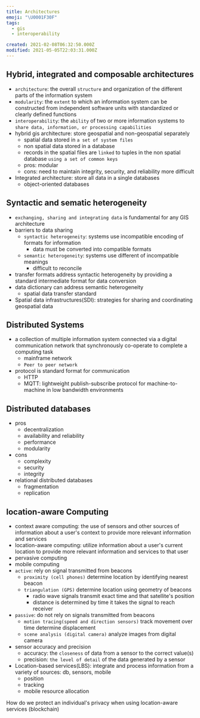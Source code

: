 ```yaml
---
title: Architectures
emoji: "\U0001F30F"
tags:
  - gis
  - interoperability

created: 2021-02-08T06:32:50.000Z
modified: 2021-05-05T22:03:31.000Z
---
```


## Hybrid, integrated and composable architectures

- `architecture`: the overall `structure` and organization of the different parts of the information system
- `modularity`: the `extent` to which an information system can be constructed from independent software units with standardized or clearly defined functions
- `interoperability`: the `ability` of two or more information systems to `share data, information, or processing capabilities`
- hybrid gis architecture: store geospatial and non-geospatial separately
  - spatial data stored in `a set of system files`
  - non spatial data stored in a database
  - records in the spatial files are `linked` to tuples in the non spatial database `using a set of common keys`
  - pros: modular
  - cons: need to maintain integrity, security, and reliability more difficult
- Integrated architecture: store all data in a single databases
  - object-oriented databases

## Syntactic and sematic heterogeneity

- `exchanging, sharing and integrating data` is fundamental for any GIS architecture
- barriers to data sharing
  - `syntactic heterogeneity`: systems use incompatible encoding of formats for information
    - data must be converted into compatible formats
  - `semantic heterogeneity`: systems use different of incompatible meanings
    - difficult to reconcile
- transfer formats address syntactic heterogeneity by providing a standard intermediate format for data conversion
- data dictionary can address semantic heterogeneity
  - spatial data transfer standard
- Spatial data infrastructures(SDI): strategies for sharing and coordinating geospatial data

## Distributed Systems

- a collection of multiple information system connected via a digital communication network that synchronously co-operate to complete a computing task
  - mainframe network
  - `Peer to peer network`
- protocol is standard format for communication
  - HTTP
  - MQTT: lightweight publish-subscribe protocol for machine-to-machine in low bandwidth environments

## Distributed databases

- pros
  - decentralization
  - availability and reliability
  - performance
  - modularity
- cons
  - complexity
  - security
  - integrity
- relational distributed databases
  - fragmentation
  - replication

## location-aware Computing

- context aware computing: the use of sensors and other sources of information about a user's context to provide more relevant information and services
- location-aware computing: utilize information about a user's current location to provide more relevant information and services to that user
- pervasive computing
- mobile computing
- `active`: rely on signal transmitted from beacons
  - `proximity (cell phones)` determine location by identifying nearest beacon
  - `triangulation (GPS)` determine location using geometry of beacons
    - radio wave signals transmit exact time and that satellite's position
    - distance is determined by time it takes the signal to reach receiver
- `passive`: do not rely on signals transmitted from beacons
  - `motion tracing(speed and direction sensors)` track movement over time determine displacement
  - `scene analysis (digital camera)` analyze images from digital camera
- sensor accuracy and precision
  - accuracy: the `closeness` of data from a sensor to the correct value(s)
  - precision: `the level of detail` of the data generated by a sensor
- Location-based services(LBS): integrate and process information from a variety of sources: db, sensors, mobile
  - position
  - tracking
  - mobile resource allocation

How do we protect an individual's privacy when using location-aware services (blockchain)
